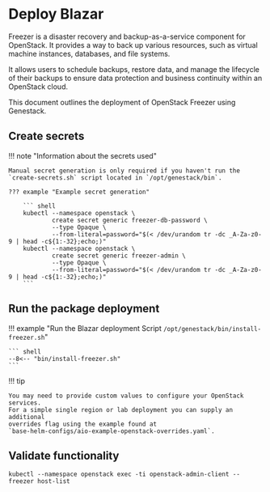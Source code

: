 # Deploy Blazar

Freezer is a disaster recovery and backup-as-a-service component for OpenStack.
It provides a way to back up various resources, such as virtual machine instances,
databases, and file systems.

It allows users to schedule backups, restore data, and manage the lifecycle of their
backups to ensure data protection and business continuity within an OpenStack cloud.

This document outlines the deployment of OpenStack Freezer using Genestack.

## Create secrets

!!! note "Information about the secrets used"

    Manual secret generation is only required if you haven't run the
    `create-secrets.sh` script located in `/opt/genestack/bin`.

    ??? example "Example secret generation"

        ``` shell
        kubectl --namespace openstack \
                create secret generic freezer-db-password \
                --type Opaque \
                --from-literal=password="$(< /dev/urandom tr -dc _A-Za-z0-9 | head -c${1:-32};echo;)"
        kubectl --namespace openstack \
                create secret generic freezer-admin \
                --type Opaque \
                --from-literal=password="$(< /dev/urandom tr -dc _A-Za-z0-9 | head -c${1:-32};echo;)"
        ```

## Run the package deployment

!!! example "Run the Blazar deployment Script `/opt/genestack/bin/install-freezer.sh`"

    ``` shell
    --8<-- "bin/install-freezer.sh"
    ```

!!! tip

    You may need to provide custom values to configure your OpenStack services.
    For a simple single region or lab deployment you can supply an additional
    overrides flag using the example found at
    `base-helm-configs/aio-example-openstack-overrides.yaml`.

## Validate functionality

``` shell
kubectl --namespace openstack exec -ti openstack-admin-client -- freezer host-list
```
